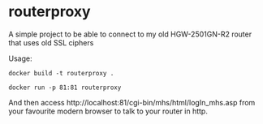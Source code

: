 # routerproxy
A simple project to be able to connect to my old HGW-2501GN-R2 router that uses old SSL ciphers

Usage:

`docker build -t routerproxy .`

`docker run -p 81:81 routerproxy`

And then access http://localhost:81/cgi-bin/mhs/html/logIn_mhs.asp from your favourite modern browser to talk to your router in http.
